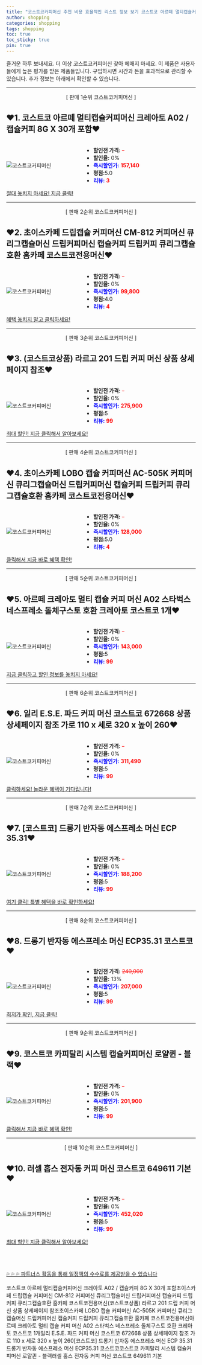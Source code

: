 ```yaml
---
title: "코스트코커피머신 추천 비용 효율적인 리스트 정보 보기 코스트코 아르떼 멀티캡슐커피머신 크레아토 A02"
author: shopping
categories: shopping
tags: shopping
toc: true
toc_sticky: true
pin: true
---
```

즐거운 하루 보내세요. 더 이상 코스트코커피머신 찾아 헤매지 마세요. 이 제품은 사용자들에게 높은 평가를 받은 제품들입니다. 구입하시면 시간과 돈을 효과적으로 관리할 수 있습니다. 추가 정보는 아래에서 확인할 수 있습니다.

---
<p class="toplist" style="margin: 0 auto; display: block; width: fit-content;">[ 판매 1순위 코스트코커피머신 ]</p>

<h2><strong>❤️1. 코스트코 아르떼 멀티캡슐커피머신 크레아토 A02 / 캡슐커피 8G X 30개 포함❤️</strong></h2>

<div style="display: flex; align-items: center;">
    <div style="flex: 0.4;">
        <img src="https://thumbnail7.coupangcdn.com/thumbnails/remote/230x230ex/image/vendor_inventory/6ebe/6f42a8726b2f0732802e84ee00560e924f12efd0b11f4190b080b93630ce.jpg" alt="코스트코커피머신" style="max-width: 100%;">
    </div>
    <div style="flex: 0.6; margin-left: 10px;">
        <ul>
            <li><strong>할인전 가격:</strong> <del style="color: red;">-</del></li>
            <li><strong>할인율:</strong> 0%</li>
            <li><span style='color:blue'><strong>즉시할인가:</strong></span> <span style='color:red'><strong>157,140</strong></span></li>
            <li><strong>평점:</strong>5.0</li>
            <li><span style='color:blue'><strong>리뷰:</strong></span> <span style='color:red'><strong>3</strong></span></li>
        </ul>
    </div>
</div>
<div class="center">
    <a href="https://William4Davisa.github.io?lptag=AF9450613&subid=githubio&pageKey=7719401722&traceid=V0-153&itemId=20712985961&vendorItemId=87783975760" class="myButton">
        절대 놓치지 마세요! 지금 클릭!
    </a>
</div>


---
<p class="toplist" style="margin: 0 auto; display: block; width: fit-content;">[ 판매 2순위 코스트코커피머신 ]</p>

<h2><strong>❤️2. 초이스카페 드립캡슐 커피머신 CM-812 커피머신 큐리그캡슐머신 드립커피머신 캡슐커피 드립커피 큐리그캡슐호환 홈카페 코스트코전용머신❤️</strong></h2>

<div style="display: flex; align-items: center;">
    <div style="flex: 0.4;">
        <img src="https://thumbnail6.coupangcdn.com/thumbnails/remote/230x230ex/image/vendor_inventory/2bb9/7dc755be412cec453c1dc9f7c741be21194cbe5d13f4d7bfd6aca05a3b93.jpg" alt="코스트코커피머신" style="max-width: 100%;">
    </div>
    <div style="flex: 0.6; margin-left: 10px;">
        <ul>
            <li><strong>할인전 가격:</strong> <del style="color: red;">-</del></li>
            <li><strong>할인율:</strong> 0%</li>
            <li><span style='color:blue'><strong>즉시할인가:</strong></span> <span style='color:red'><strong>99,800</strong></span></li>
            <li><strong>평점:</strong>4.0</li>
            <li><span style='color:blue'><strong>리뷰:</strong></span> <span style='color:red'><strong>4</strong></span></li>
        </ul>
    </div>
</div>
<div class="center">
    <a href="https://William4Davisa.github.io?lptag=AF9450613&subid=githubio&pageKey=6386974995&traceid=V0-153&itemId=13596263599&vendorItemId=80849384248" class="myButton">
        혜택 놓치지 말고 클릭하세요!
    </a>
</div>


---
<p class="toplist" style="margin: 0 auto; display: block; width: fit-content;">[ 판매 3순위 코스트코커피머신 ]</p>

<h2><strong>❤️3. (코스트코상품) 라르고 201 드립 커피 머신 상품 상세페이지 참조❤️</strong></h2>

<div style="display: flex; align-items: center;">
    <div style="flex: 0.4;">
        <img src="https://thumbnail6.coupangcdn.com/thumbnails/remote/230x230ex/image/vendor_inventory/3ef6/2daba0e2bf114af81cc31ce9f7d310826270edd58ca027c853bba9aa5815.jpeg" alt="코스트코커피머신" style="max-width: 100%;">
    </div>
    <div style="flex: 0.6; margin-left: 10px;">
        <ul>
            <li><strong>할인전 가격:</strong> <del style="color: red;">-</del></li>
            <li><strong>할인율:</strong> 0%</li>
            <li><span style='color:blue'><strong>즉시할인가:</strong></span> <span style='color:red'><strong>275,900</strong></span></li>
            <li><strong>평점:</strong>5</li>
            <li><span style='color:blue'><strong>리뷰:</strong></span> <span style='color:red'><strong>99</strong></span></li>
        </ul>
    </div>
</div>
<div class="center">
    <a href="https://William4Davisa.github.io?lptag=AF9450613&subid=githubio&pageKey=7958868669&traceid=V0-153&itemId=22000736352&vendorItemId=90349030830" class="myButton">
        최대 할인! 지금 클릭해서 알아보세요!
    </a>
</div>


---
<p class="toplist" style="margin: 0 auto; display: block; width: fit-content;">[ 판매 4순위 코스트코커피머신 ]</p>

<h2><strong>❤️4. 초이스카페 LOBO 캡슐 커피머신 AC-505K 커피머신 큐리그캡슐머신 드립커피머신 캡슐커피 드립커피 큐리그캡슐호환 홈카페 코스트코전용머신❤️</strong></h2>

<div style="display: flex; align-items: center;">
    <div style="flex: 0.4;">
        <img src="https://thumbnail10.coupangcdn.com/thumbnails/remote/230x230ex/image/vendor_inventory/4de5/38f57d396523966f594a879d48254dadf2f246db785ea5484ac0a0127bbc.jpg" alt="코스트코커피머신" style="max-width: 100%;">
    </div>
    <div style="flex: 0.6; margin-left: 10px;">
        <ul>
            <li><strong>할인전 가격:</strong> <del style="color: red;">-</del></li>
            <li><strong>할인율:</strong> 0%</li>
            <li><span style='color:blue'><strong>즉시할인가:</strong></span> <span style='color:red'><strong>128,000</strong></span></li>
            <li><strong>평점:</strong>5.0</li>
            <li><span style='color:blue'><strong>리뷰:</strong></span> <span style='color:red'><strong>4</strong></span></li>
        </ul>
    </div>
</div>
<div class="center">
    <a href="https://William4Davisa.github.io?lptag=AF9450613&subid=githubio&pageKey=6386974991&traceid=V0-153&itemId=13596263593&vendorItemId=80849384212" class="myButton">
        클릭해서 지금 바로 혜택 확인!
    </a>
</div>


---
<p class="toplist" style="margin: 0 auto; display: block; width: fit-content;">[ 판매 5순위 코스트코커피머신 ]</p>

<h2><strong>❤️5. 아르떼 크레아토 멀티 캡슐 커피 머신 A02 스타벅스 네스프레소 돌체구스토 호환 크레아토 코스트코 1개❤️</strong></h2>

<div style="display: flex; align-items: center;">
    <div style="flex: 0.4;">
        <img src="https:https://img1a.coupangcdn.com/image/coupang/list/adultProduct_plp.png" alt="코스트코커피머신" style="max-width: 100%;">
    </div>
    <div style="flex: 0.6; margin-left: 10px;">
        <ul>
            <li><strong>할인전 가격:</strong> <del style="color: red;">-</del></li>
            <li><strong>할인율:</strong> 0%</li>
            <li><span style='color:blue'><strong>즉시할인가:</strong></span> <span style='color:red'><strong>143,000</strong></span></li>
            <li><strong>평점:</strong>5</li>
            <li><span style='color:blue'><strong>리뷰:</strong></span> <span style='color:red'><strong>99</strong></span></li>
        </ul>
    </div>
</div>
<div class="center">
    <a href="https://William4Davisa.github.io?lptag=AF9450613&subid=githubio&pageKey=8226864903&traceid=V0-153&itemId=23664447893&vendorItemId=90689710908" class="myButton">
        지금 클릭하고 할인 정보를 놓치지 마세요!
    </a>
</div>


---
<p class="toplist" style="margin: 0 auto; display: block; width: fit-content;">[ 판매 6순위 코스트코커피머신 ]</p>

<h2><strong>❤️6. 일리 E.S.E. 파드 커피 머신 코스트코 672668 상품 상세페이지 참조 가로 110 x 세로 320 x 높이 260❤️</strong></h2>

<div style="display: flex; align-items: center;">
    <div style="flex: 0.4;">
        <img src="https://thumbnail10.coupangcdn.com/thumbnails/remote/230x230ex/image/vendor_inventory/18d4/565e8d24d9bd51d8800412898a2ab530317baac43b449ac3338ae4b9c8f6.jpeg" alt="코스트코커피머신" style="max-width: 100%;">
    </div>
    <div style="flex: 0.6; margin-left: 10px;">
        <ul>
            <li><strong>할인전 가격:</strong> <del style="color: red;">-</del></li>
            <li><strong>할인율:</strong> 0%</li>
            <li><span style='color:blue'><strong>즉시할인가:</strong></span> <span style='color:red'><strong>311,490</strong></span></li>
            <li><strong>평점:</strong>5</li>
            <li><span style='color:blue'><strong>리뷰:</strong></span> <span style='color:red'><strong>99</strong></span></li>
        </ul>
    </div>
</div>
<div class="center">
    <a href="https://William4Davisa.github.io?lptag=AF9450613&subid=githubio&pageKey=8176530081&traceid=V0-153&itemId=23366450160&vendorItemId=90650925586" class="myButton">
        클릭하세요! 놀라운 혜택이 기다립니다!
    </a>
</div>


---
<p class="toplist" style="margin: 0 auto; display: block; width: fit-content;">[ 판매 7순위 코스트코커피머신 ]</p>

<h2><strong>❤️7. [코스트코] 드롱기 반자동 에스프레소 머신 ECP 35.31❤️</strong></h2>

<div style="display: flex; align-items: center;">
    <div style="flex: 0.4;">
        <img src="https://thumbnail8.coupangcdn.com/thumbnails/remote/230x230ex/image/vendor_inventory/ee53/6e921669f33c1a582e65b6dced8788e7773ad696624228538ca037ecc191.png" alt="코스트코커피머신" style="max-width: 100%;">
    </div>
    <div style="flex: 0.6; margin-left: 10px;">
        <ul>
            <li><strong>할인전 가격:</strong> <del style="color: red;">-</del></li>
            <li><strong>할인율:</strong> 0%</li>
            <li><span style='color:blue'><strong>즉시할인가:</strong></span> <span style='color:red'><strong>188,200</strong></span></li>
            <li><strong>평점:</strong>5</li>
            <li><span style='color:blue'><strong>리뷰:</strong></span> <span style='color:red'><strong>99</strong></span></li>
        </ul>
    </div>
</div>
<div class="center">
    <a href="https://William4Davisa.github.io?lptag=AF9450613&subid=githubio&pageKey=7978923595&traceid=V0-153&itemId=22128034846&vendorItemId=89174840410" class="myButton">
        여기 클릭! 특별 혜택을 바로 확인하세요!
    </a>
</div>


---
<p class="toplist" style="margin: 0 auto; display: block; width: fit-content;">[ 판매 8순위 코스트코커피머신 ]</p>

<h2><strong>❤️8. 드롱기 반자동 에스프레소 머신 ECP35.31 코스트코❤️</strong></h2>

<div style="display: flex; align-items: center;">
    <div style="flex: 0.4;">
        <img src="https://thumbnail8.coupangcdn.com/thumbnails/remote/230x230ex/image/vendor_inventory/5da1/ff1782a2b455496e0010a418c1c5aad87e75c42625b9f24d4b4c2829b3f1.JPG" alt="코스트코커피머신" style="max-width: 100%;">
    </div>
    <div style="flex: 0.6; margin-left: 10px;">
        <ul>
            <li><strong>할인전 가격:</strong> <del style="color: red;">240,000</del></li>
            <li><strong>할인율:</strong> 13%</li>
            <li><span style='color:blue'><strong>즉시할인가:</strong></span> <span style='color:red'><strong>207,000</strong></span></li>
            <li><strong>평점:</strong>5</li>
            <li><span style='color:blue'><strong>리뷰:</strong></span> <span style='color:red'><strong>99</strong></span></li>
        </ul>
    </div>
</div>
<div class="center">
    <a href="https://William4Davisa.github.io?lptag=AF9450613&subid=githubio&pageKey=6638873265&traceid=V0-153&itemId=15167753723&vendorItemId=82389126980" class="myButton">
        최저가 확인, 지금 클릭!
    </a>
</div>


---
<p class="toplist" style="margin: 0 auto; display: block; width: fit-content;">[ 판매 9순위 코스트코커피머신 ]</p>

<h2><strong>❤️9. 코스트코 카피탈리 시스템 캡슐커피머신 로얄퀸 - 블랙❤️</strong></h2>

<div style="display: flex; align-items: center;">
    <div style="flex: 0.4;">
        <img src="https://thumbnail6.coupangcdn.com/thumbnails/remote/230x230ex/image/vendor_inventory/5e6c/bf6e6ece149278aaceae17c6aed1530eddb9e8007de0d5f8f973d034087b.jpg" alt="코스트코커피머신" style="max-width: 100%;">
    </div>
    <div style="flex: 0.6; margin-left: 10px;">
        <ul>
            <li><strong>할인전 가격:</strong> <del style="color: red;">-</del></li>
            <li><strong>할인율:</strong> 0%</li>
            <li><span style='color:blue'><strong>즉시할인가:</strong></span> <span style='color:red'><strong>201,900</strong></span></li>
            <li><strong>평점:</strong>5</li>
            <li><span style='color:blue'><strong>리뷰:</strong></span> <span style='color:red'><strong>99</strong></span></li>
        </ul>
    </div>
</div>
<div class="center">
    <a href="https://William4Davisa.github.io?lptag=AF9450613&subid=githubio&pageKey=7360884883&traceid=V0-153&itemId=18964307041&vendorItemId=81837751505" class="myButton">
        클릭해서 지금 바로 혜택 확인!
    </a>
</div>


---
<p class="toplist" style="margin: 0 auto; display: block; width: fit-content;">[ 판매 10순위 코스트코커피머신 ]</p>

<h2><strong>❤️10. 러셀 홉스 전자동 커피 머신 코스트코 649611 기본❤️</strong></h2>

<div style="display: flex; align-items: center;">
    <div style="flex: 0.4;">
        <img src="https://thumbnail8.coupangcdn.com/thumbnails/remote/230x230ex/image/vendor_inventory/a2d3/52132ecdd6b0e4847f39601d845f17f8af60635dab13d1879c06f3630510.jpeg" alt="코스트코커피머신" style="max-width: 100%;">
    </div>
    <div style="flex: 0.6; margin-left: 10px;">
        <ul>
            <li><strong>할인전 가격:</strong> <del style="color: red;">-</del></li>
            <li><strong>할인율:</strong> 0%</li>
            <li><span style='color:blue'><strong>즉시할인가:</strong></span> <span style='color:red'><strong>452,020</strong></span></li>
            <li><strong>평점:</strong>5</li>
            <li><span style='color:blue'><strong>리뷰:</strong></span> <span style='color:red'><strong>99</strong></span></li>
        </ul>
    </div>
</div>
<div class="center">
    <a href="https://William4Davisa.github.io?lptag=AF9450613&subid=githubio&pageKey=8205416501&traceid=V0-153&itemId=23534090719&vendorItemId=90650993877" class="myButton">
        최대 할인! 지금 클릭해서 알아보세요!
    </a>
</div>

<br><br><br>[💦 💦 💦 파트너스 활동을 통해 일정액의 수수료를 제공받을 수 있습니다](https://link.coupang.com/a/bcpT2c)<br><br>코스트코 아르떼 멀티캡슐커피머신 크레아토 A02 / 캡슐커피 8G X 30개 포함초이스카페 드립캡슐 커피머신 CM-812 커피머신 큐리그캡슐머신 드립커피머신 캡슐커피 드립커피 큐리그캡슐호환 홈카페 코스트코전용머신(코스트코상품) 라르고 201 드립 커피 머신 상품 상세페이지 참조초이스카페 LOBO 캡슐 커피머신 AC-505K 커피머신 큐리그캡슐머신 드립커피머신 캡슐커피 드립커피 큐리그캡슐호환 홈카페 코스트코전용머신아르떼 크레아토 멀티 캡슐 커피 머신 A02 스타벅스 네스프레소 돌체구스토 호환 크레아토 코스트코 1개일리 E.S.E. 파드 커피 머신 코스트코 672668 상품 상세페이지 참조 가로 110 x 세로 320 x 높이 260[코스트코] 드롱기 반자동 에스프레소 머신 ECP 35.31드롱기 반자동 에스프레소 머신 ECP35.31 코스트코코스트코 카피탈리 시스템 캡슐커피머신 로얄퀸 - 블랙러셀 홉스 전자동 커피 머신 코스트코 649611 기본